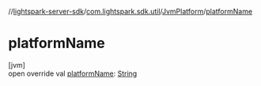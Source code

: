 //[lightspark-server-sdk](../../../index.md)/[com.lightspark.sdk.util](../index.md)/[JvmPlatform](index.md)/[platformName](platform-name.md)

# platformName

[jvm]\
open override val [platformName](platform-name.md): [String](https://kotlinlang.org/api/latest/jvm/stdlib/kotlin/-string/index.html)
